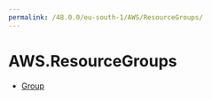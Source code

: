 ```yaml
---
permalink: /48.0.0/eu-south-1/AWS/ResourceGroups/
---
```


# AWS.ResourceGroups



* [Group](Group.md)